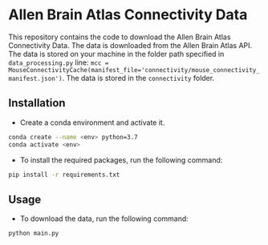 # Allen Brain Atlas Connectivity Data
This repository contains the code to download the Allen Brain Atlas Connectivity Data. The data is downloaded from the Allen Brain Atlas API. The data is stored on your machine in the folder path specified in `data_processing.py` line: `mcc = MouseConnectivityCache(manifest_file='connectivity/mouse_connectivity_manifest.json')`. The data is stored in the `connectivity` folder. 

## Installation
- Create a conda environment and activate it. 
```bash
conda create --name <env> python=3.7
conda activate <env>
```

- To install the required packages, run the following command:
```bash
pip install -r requirements.txt
```

## Usage
- To download the data, run the following command:
```bash
python main.py
```

